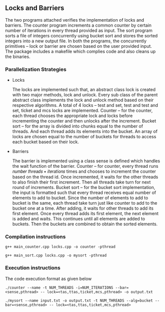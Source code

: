 ## Locks and Barriers

The two programs attached verifies the implementation of locks and barriers. The counter program increments a common counter by certain number of iterations in every thread provided as input. The sort program sorts a file of integers concurrently using bucket sort and stores the sorted integers into a new output file. In both the programs, the concurrently primitives – lock or barrier are chosen based on the user provided input. The package includes a makefile which complies code and also cleans up the binaries.

### Parallelization Strategies
- Locks

  The locks are implemented such that, an abstract class lock is created with two major methods, lock and unlock. Every sub class of the parent abstract class implements the lock and unlock method based on their respective algorithms. A total of 4 locks – test and set, test and test and set, ticket and mcs locks are implemented.
  Counter – for the counter, each thread chooses the appropriate lock and locks before incrementing the counter and then unlocks after the increment.
  Bucket sort – for the array is divided into chunks equal to the number of threads. And each thread adds its elements into the bucket. An array of locks are chosen equal to the number of buckets for threads to access each bucket based on their lock.

- Barriers

  The barrier is implemented using a class sense is defined which handles the wait function of the barrier.
  Counter – for counter, every thread runs 𝑛𝑢𝑚𝑏𝑒𝑟 𝑡h𝑟𝑒𝑎𝑑𝑠 ∗ 𝑖𝑡𝑒𝑟𝑎𝑡𝑖𝑜𝑛𝑠 times and chooses to increment the counter based on the thread id. Once incremented, it waits for the other threads to also finish their first increment. Then all threads take turn for next round of increments.
  Bucket sort – for the bucket sort implementation, the input is formatted such that every thread receives equal number of elements to add to bucket. Since the number of elements to add to bucket is the same, each thread take turn just like counter to add to the bucket one at a time. After adding, it waits for other threads to add its first element. Once every thread adds its first element, the next element is added and waits. This continues until all elements are added to buckets. Then the buckets are combined to obtain the sorted elements.

### Compilation instructions

``` g++ main_counter.cpp locks.cpp -o counter -pthread ``` 

``` g++ main_sort.cpp locks.cpp -o mysort -pthread ```

### Execution instructions
The code execution format as given below

``` ./counter --name -t NUM_THREADS -i=NUM_ITERATIONS --bar=<sense,pthread> -- lock=<tas,ttas,ticket,mcs,pthread> -o output.txt ```

``` ./mysort --name input.txt -o output.txt -t NUM_THREADS --alg=bucket --bar=<sense,pthread> -- lock=<tas,ttas,ticket,mcs,pthread> ```
